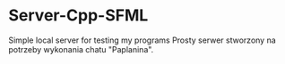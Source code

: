 # Server-Cpp-SFML
Simple local server for testing my programs
Prosty serwer stworzony na potrzeby wykonania chatu "Paplanina".
